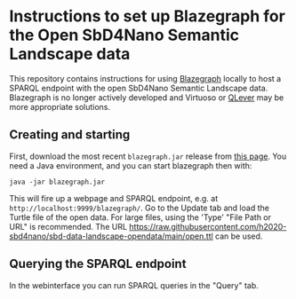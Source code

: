 # Instructions to set up Blazegraph for the Open SbD4Nano Semantic Landscape data

This repository contains instructions for using [Blazegraph](https://github.com/blazegraph/database) locally to host a SPARQL
endpoint with the open SbD4Nano Semantic Landscape data. Blazegraph is no longer
actively developed and Virtuoso or [QLever](https://github.com/h2020-sbd4nano/sbd-data-landscape-qlever)
may be more appropriate solutions.

## Creating and starting

First, download the most recent `blazegraph.jar` release from [this page](https://github.com/blazegraph/database/releases).
You need a Java environment, and you can start blazegraph then with:

```shell
java -jar blazegraph.jar
```

This will fire up a webpage and SPARQL endpoint, e.g. at `http://localhost:9999/blazegraph/`.
Go to the Update tab and load the Turtle file of the open data. For large files, using the
'Type' "File Path or URL" is recommended. The URL https://raw.githubusercontent.com/h2020-sbd4nano/sbd-data-landscape-opendata/main/open.ttl
can be used.

## Querying the SPARQL endpoint

In the webinterface you can run SPARQL queries in the "Query" tab. 
